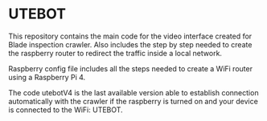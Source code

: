 # UTEBOT

This repository contains the main code for the video interface created for Blade inspection crawler. Also includes the step by step needed to create the raspberry router to redirect the traffic inside a local network.

Raspberry config file includes all the steps needed to create a WiFi router using a Raspberry Pi 4.

The code utebotV4 is the last available version able to establish connection automatically with the crawler if the raspberry is turned on and your device is connected to the WiFi: UTEBOT.


